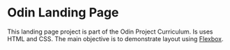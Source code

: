 # Odin Landing Page

This landing page project is part of the Odin Project Curriculum. Is uses HTML and CSS. The main objective is to demonstrate layout using [Flexbox](https://developer.mozilla.org/en-US/docs/Learn/CSS/CSS_layout/Flexbox).
